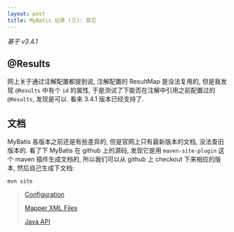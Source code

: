 ```yaml
---
layout: post
title: MyBatis 记录 (三): 其它
---
```


*基于 v3.4.1*

## @Results

网上关于通过注解配置都提到说, 注解配置的 ResultMap 是没法复用的, 但是我发现 `@Results` 中有个 `id` 的属性,
于是测试了下能否在注解中引用之前配置过的 `@Results`, 发现是可以. 看来 3.4.1 版本已经支持了.

## 文档

MyBatis 各版本之前还是有些差异的, 但是官网上只有最新版本的文档, 没法查旧版本的. 看了下 MyBatis 在 github 上的源码,
发现它是用 `maven-site-plugin` 这个 maven 插件生成文档的, 所以我们可以从 github 上 checkout 下来相应的版本,
然后自己生成下文档:

``` shell
mvn site
```

> [Configuration](http://www.mybatis.org/mybatis-3/configuration.html)
>
> [Mapper XML Files](http://www.mybatis.org/mybatis-3/sqlmap-xml.html)
>
> [Java API](http://www.mybatis.org/mybatis-3/java-api.html)
